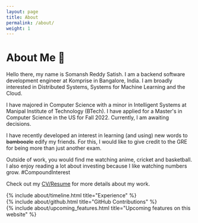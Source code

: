 ```yaml
---
layout: page
title: About
permalink: /about/
weight: 1
---
```


# **About Me :wave:**

Hello there, my name is Somansh Reddy Satish. I am a backend software development engineer at Komprise in Bangalore, India. I am broadly interested in Distributed Systems, Systems for Machine Learning and the Cloud.

I have majored in Computer Science with a minor in Intelligent Systems at Manipal Institute of Technology (BTech). I have applied for a Master's in Computer Science in the US for Fall 2022. Currently, I am awaiting decisions.

I have recently developed an interest in learning (and using) new words to <strike>bamboozle</strike> edify my friends. For this, I would like to give credit to the GRE for being more than just another exam.

Outside of work, you would find me watching anime, cricket and basketball. I also enjoy reading a lot about investing because I like watching numbers grow. #CompoundInterest

Check out my <a href="https://drive.google.com/file/d/1ReNcJ3OBSsS92TOQSbum2PXcYuULdD63/view?usp=sharing">CV/Resume</a> for more details about my work.

<div class="row" id="experience">
{% include about/timeline.html title="Experience" %}
</div>

<div class="row" id="github-contributions">
{% include about/github.html title="GitHub Contributions" %}
</div>

<div class="row" id="upcoming-features-on-this-website">
{% include about/upcoming_features.html title="Upcoming features on this website" %}
</div>
